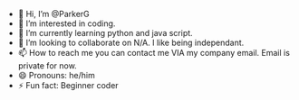 - 👋 Hi, I’m @ParkerG
- 👀 I’m interested in coding.
- 🌱 I’m currently learning python and java script.
- 💞️ I’m looking to collaborate on N/A. I like being independant.
- 📫 How to reach me you can contact me VIA my company email. Email is private for now.
- 😄 Pronouns: he/him
- ⚡ Fun fact: Beginner coder

